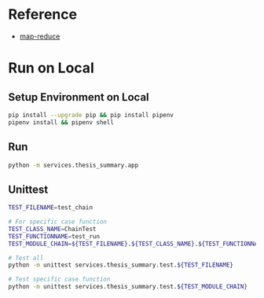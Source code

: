 # Reference
- [map-reduce](https://python.langchain.com/docs/use_cases/summarization#option-2.-map-reduce)

# Run on Local
## Setup Environment on Local
```bash
pip install --upgrade pip && pip install pipenv
pipenv install && pipenv shell
```

## Run
```bash
python -m services.thesis_summary.app
```

## Unittest
```bash
TEST_FILENAME=test_chain

# For specific case function
TEST_CLASS_NAME=ChainTest
TEST_FUNCTIONNAME=test_run
TEST_MODULE_CHAIN=${TEST_FILENAME}.${TEST_CLASS_NAME}.${TEST_FUNCTIONNAME}
```

```bash
# Test all
python -m unittest services.thesis_summary.test.${TEST_FILENAME}

# Test specific case function
python -m unittest services.thesis_summary.test.${TEST_MODULE_CHAIN}
```

